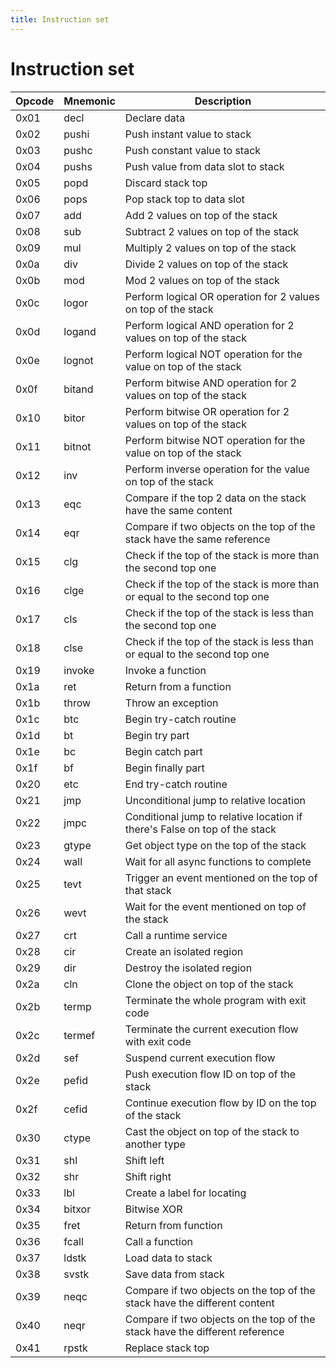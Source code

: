 ```yaml
---
title: Instruction set
---
```


# Instruction set

| Opcode | Mnemonic | Description                                                                 |
| ------ | -------- | --------------------------------------------------------------------------- |
| 0x01   | decl     | Declare data                                                                |
| 0x02   | pushi    | Push instant value to stack                                                 |
| 0x03   | pushc    | Push constant value to stack                                                |
| 0x04   | pushs    | Push value from data slot to stack                                          |
| 0x05   | popd     | Discard stack top                                                           |
| 0x06   | pops     | Pop stack top to data slot                                                  |
| 0x07   | add      | Add 2 values on top of the stack                                            |
| 0x08   | sub      | Subtract 2 values on top of the stack                                       |
| 0x09   | mul      | Multiply 2 values on top of the stack                                       |
| 0x0a   | div      | Divide 2 values on top of the stack                                         |
| 0x0b   | mod      | Mod 2 values on top of the stack                                            |
| 0x0c   | logor    | Perform logical OR operation for 2 values on top of the stack               |
| 0x0d   | logand   | Perform logical AND operation for 2 values on top of the stack              |
| 0x0e   | lognot   | Perform logical NOT operation for the value on top of the stack             |
| 0x0f   | bitand   | Perform bitwise AND operation for 2 values on top of the stack              |
| 0x10   | bitor    | Perform bitwise OR operation for 2 values on top of the stack               |
| 0x11   | bitnot   | Perform bitwise NOT operation for the value on top of the stack             |
| 0x12   | inv      | Perform inverse operation for the value on top of the stack                 |
| 0x13   | eqc      | Compare if the top 2 data on the stack have the same content                |
| 0x14   | eqr      | Compare if two objects on the top of the stack have the same reference      |
| 0x15   | clg      | Check if the top of the stack is more than the second top one               |
| 0x16   | clge     | Check if the top of the stack is more than or equal to the second top one   |
| 0x17   | cls      | Check if the top of the stack is less than the second top one               |
| 0x18   | clse     | Check if the top of the stack is less than or equal to the second top one   |
| 0x19   | invoke   | Invoke a function                                                           |
| 0x1a   | ret      | Return from a function                                                      |
| 0x1b   | throw    | Throw an exception                                                          |
| 0x1c   | btc      | Begin try-catch routine                                                     |
| 0x1d   | bt       | Begin try part                                                              |
| 0x1e   | bc       | Begin catch part                                                            |
| 0x1f   | bf       | Begin finally part                                                          |
| 0x20   | etc      | End try-catch routine                                                       |
| 0x21   | jmp      | Unconditional jump to relative location                                     |
| 0x22   | jmpc     | Conditional jump to relative location if there's False on top of the stack  |
| 0x23   | gtype    | Get object type on the top of the stack                                     |
| 0x24   | wall     | Wait for all async functions to complete                                    |
| 0x25   | tevt     | Trigger an event mentioned on the top of that stack                         |
| 0x26   | wevt     | Wait for the event mentioned on top of the stack                            |
| 0x27   | crt      | Call a runtime service                                                      |
| 0x28   | cir      | Create an isolated region                                                   |
| 0x29   | dir      | Destroy the isolated region                                                 |
| 0x2a   | cln      | Clone the object on top of the stack                                        |
| 0x2b   | termp    | Terminate the whole program with exit code                                  |
| 0x2c   | termef   | Terminate the current execution flow with exit code                         |
| 0x2d   | sef      | Suspend current execution flow                                              |
| 0x2e   | pefid    | Push execution flow ID on top of the stack                                  |
| 0x2f   | cefid    | Continue execution flow by ID on the top of the stack                       |
| 0x30   | ctype    | Cast the object on top of the stack to another type                         |
| 0x31   | shl      | Shift left                                                                  |
| 0x32   | shr      | Shift right                                                                 |
| 0x33   | lbl      | Create a label for locating                                                 |
| 0x34   | bitxor   | Bitwise XOR                                                                 |
| 0x35   | fret     | Return from function                                                        |
| 0x36   | fcall    | Call a function                                                             |
| 0x37   | ldstk    | Load data to stack                                                          |
| 0x38   | svstk    | Save data from stack                                                        |
| 0x39   | neqc     | Compare if two objects on the top of the stack have the different content   |
| 0x40   | neqr     | Compare if two objects on the top of the stack have the different reference |
| 0x41   | rpstk    | Replace stack top                                                           |

